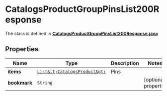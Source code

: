 

# CatalogsProductGroupPinsList200Response

The class is defined in **[CatalogsProductGroupPinsList200Response.java](../../src/main/java/org/openapitools/model/CatalogsProductGroupPinsList200Response.java)**

## Properties

Name | Type | Description | Notes
------------ | ------------- | ------------- | -------------
**items** | [`List&lt;CatalogsProduct&gt;`](CatalogsProduct.md) | Pins | 
**bookmark** | `String` |  |  [optional property]




